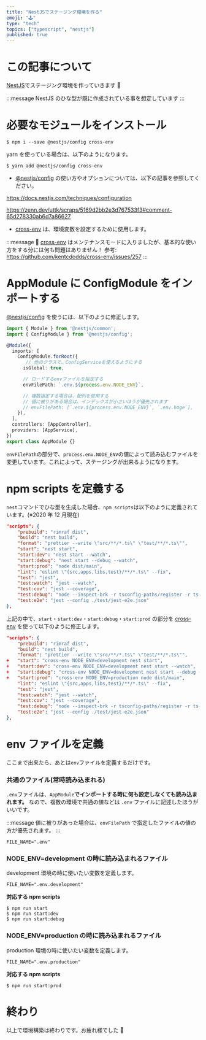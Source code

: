 ```yaml
---
title: "NestJSでステージング環境を作る"
emoji: "🕹️"
type: "tech"
topics: ["typescript", "nestjs"]
published: true
---
```


# この記事について

[NestJS](https://nestjs.com/)でステージング環境を作っていきます 💪

:::message
NestJS のひな型が既に作成されている事を想定しています
:::

# 必要なモジュールをインストール

```shell
$ npm i --save @nestjs/config cross-env
```

yarn を使っている場合は、以下のようになります。

```shell
$ yarn add @nestjs/config cross-env
```

- [@nestjs/config](https://docs.nestjs.com/techniques/configuration) の使い方やオプションについては、以下の記事を参照してください。

https://docs.nestjs.com/techniques/configuration

https://zenn.dev/uttk/scraps/5169d2bb2e3d767533f3#comment-65d278330ab6d7a86627

- [cross-env](https://www.npmjs.com/package/cross-env) は、環境変数を設定するために使用します。

:::message
📌 [cross-env](https://www.npmjs.com/package/cross-env) はメンテナンスモードに入りましたが、基本的な使い方をする分には何も問題はありません！
参考: https://github.com/kentcdodds/cross-env/issues/257
:::

# AppModule に ConfigModule をインポートする

[@nestjs/config](https://docs.nestjs.com/techniques/configuration) を使うには、以下のように修正します。

```ts:app.module.ts
import { Module } from '@nestjs/common';
import { ConfigModule } from '@nestjs/config';

@Module({
  imports: [
    ConfigModule.forRoot({
       // 他のクラスで、ConfigServiceを使えるようにする
      isGlobal: true,

      // ロードするenvファイルを指定する
      envFilePath: `.env.${process.env.NODE_ENV}`,

      // 複数指定する場合は、配列を使用する
      // 値に被りがある場合は、インデックスが小さいほうが優先されます
      // envFilePath: [`.env.${process.env.NODE_ENV}`, `.env.hoge`],
    }),
  ],
  controllers: [AppController],
  providers: [AppService],
})
export class AppModule {}
```

`envFilePath`の部分で、`process.env.NODE_ENV`の値によって読み込むファイルを変更しています。これによって、ステージングが出来るようになります。

# npm scripts を定義する

`nest`コマンドでひな型を生成した場合、`npm scripts`は以下のように定義されています。(※2020 年 12 月現在)

```json:package.json
"scripts": {
    "prebuild": "rimraf dist",
    "build": "nest build",
    "format": "prettier --write \"src/**/*.ts\" \"test/**/*.ts\"",
    "start": "nest start",
    "start:dev": "nest start --watch",
    "start:debug": "nest start --debug --watch",
    "start:prod": "node dist/main",
    "lint": "eslint \"{src,apps,libs,test}/**/*.ts\" --fix",
    "test": "jest",
    "test:watch": "jest --watch",
    "test:cov": "jest --coverage",
    "test:debug": "node --inspect-brk -r tsconfig-paths/register -r ts-node/register node_modules/.bin/jest --runInBand",
    "test:e2e": "jest --config ./test/jest-e2e.json"
},
```

上記の中で、`start`・`start:dev`・`start:debug`・`start:prod` の部分を [cross-env]() を使って以下のように修正します。

```diff:package.json
"scripts": {
    "prebuild": "rimraf dist",
    "build": "nest build",
    "format": "prettier --write \"src/**/*.ts\" \"test/**/*.ts\"",
+   "start": "cross-env NODE_ENV=development nest start",
+   "start:dev": "cross-env NODE_ENV=development nest start --watch",
+   "start:debug": "cross-env NODE_ENV=development nest start --debug --watch",
+   "start:prod": "cross-env NODE_ENV=production node dist/main",
    "lint": "eslint \"{src,apps,libs,test}/**/*.ts\" --fix",
    "test": "jest",
    "test:watch": "jest --watch",
    "test:cov": "jest --coverage",
    "test:debug": "node --inspect-brk -r tsconfig-paths/register -r ts-node/register node_modules/.bin/jest --runInBand",
    "test:e2e": "jest --config ./test/jest-e2e.json"
},
```

# env ファイルを定義

ここまで出来たら、あとは`env`ファイルを定義するだけです。

### 共通のファイル(常時読み込まれる)

`.env`ファイルは、`AppModule`**でインポートする時に何も設定しなくても読み込まれます。**
なので、複数の環境で共通の値などは `.env` ファイルに記述したほうがいいです。

:::message
値に被りがあった場合は、`envFilePath` で指定したファイルの値の方が優先されます。
:::

```env:.env(サンプル)
FILE_NAME=".env"
```

### NODE_ENV=development の時に読み込まれるファイル

development 環境の時に使いたい変数を定義します。

```env:.env.development(サンプル)
FILE_NAME=".env.development"
```

**対応する npm scripts**

```shell
$ npm run start
$ npm run start:dev
$ npm run start:debug
```

### NODE_ENV=production の時に読み込まれるファイル

production 環境の時に使いたい変数を定義します。

```env:.env.production(サンプル)
FILE_NAME=".env.production"
```

**対応する npm scripts**

```shell
$ npm run start:prod
```

# 終わり

以上で環境構築は終わりです。お疲れ様でした 🙌
